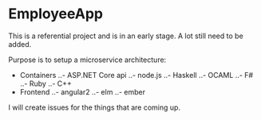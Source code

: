 # EmployeeApp


This is a referential project and is in an early stage.
A lot still need to be added.

Purpose is to setup a microservice architecture:
- Containers
..- ASP.NET Core api
..- node.js
..- Haskell 
..- OCAML
..- F#
..- Ruby 
..- C++
- Frontend
..- angular2
..- elm
..- ember

I will create issues for the things that are coming up.
